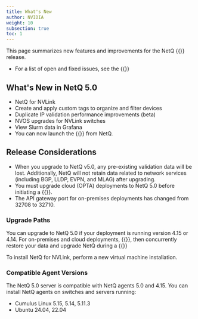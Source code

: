 ```yaml
---
title: What's New
author: NVIDIA
weight: 10
subsection: true
toc: 1
---
```


This page summarizes new features and improvements for the NetQ {{<version>}} release. 

- For a list of open and fixed issues, see the {{<link title="NVIDIA NetQ 5.0 Release Notes" text="release notes">}}

## What's New in NetQ 5.0

- NetQ for NVLink
- Create and apply custom tags to organize and filter devices
- Duplicate IP validation performance improvements (beta)
- NVOS upgrades for NVLink switches
- View Slurm data in Grafana
- You can now launch the {{<link title="Cable Validations" text="Cable Validation Tool">}} from NetQ.


## Release Considerations

<!-- check on this pre-release -->

- When you upgrade to NetQ v5.0, any pre-existing validation data will be lost. Additionally, NetQ will not retain data related to network services (including BGP, LLDP, EVPN, and MLAG) after upgrading.
- You must upgrade cloud (OPTA) deployments to NetQ 5.0 before initiating a {{<link title="Switch Management/#switch-discovery" text="switch discovery">}}.
- The API gateway port for on-premises deployments has changed from 32708 to 32710.

### Upgrade Paths

You can upgrade to NetQ 5.0 if your deployment is running version 4.15 or 4.14. For on-premises and cloud deployments, {{<link title="Back Up and Restore NetQ" text="back up your NetQ data">}}, then concurrently restore your data and upgrade NetQ during a {{<link title="Install the NetQ System" text="new NetQ 5.0 installation">}}

To install NetQ for NVLink, perform a new virtual machine installation.


### Compatible Agent Versions

The NetQ 5.0 server is compatible with NetQ agents 5.0 and 4.15. You can install NetQ agents on switches and servers running:

- Cumulus Linux 5.15, 5.14, 5.11.3
- Ubuntu 24.04, 22.04